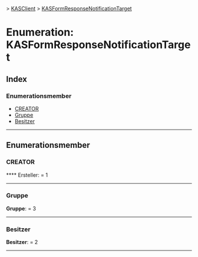 [](../README.md) > [KASClient](../modules/kasclient.md) > [KASFormResponseNotificationTarget](../enums/kasclient.kasformresponsenotificationtarget.md)

# <a name="enumeration-kasformresponsenotificationtarget"></a>Enumeration: KASFormResponseNotificationTarget

## <a name="index"></a>Index 

### <a name="enumeration-members"></a>Enumerationsmember

* [CREATOR](kasclient.kasformresponsenotificationtarget.md#creator)
* [Gruppe](kasclient.kasformresponsenotificationtarget.md#group)
* [Besitzer](kasclient.kasformresponsenotificationtarget.md#owners)

---

## <a name="enumeration-members"></a>Enumerationsmember

<a id="creator"></a>

###  <a name="creator"></a>CREATOR

**** Ersteller: = 1

___

<a id="group"></a>

###  <a name="group"></a>Gruppe

**Gruppe**: = 3

___

<a id="owners"></a>

###  <a name="owners"></a>Besitzer

**Besitzer**: = 2

___

